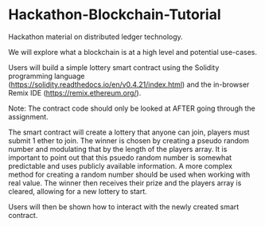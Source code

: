 # Hackathon-Blockchain-Tutorial
Hackathon material on distributed ledger technology.

We will explore what a blockchain is at a high level and potential use-cases.

Users will build a simple lottery smart contract using the Solidity programming language (https://solidity.readthedocs.io/en/v0.4.21/index.html) and the in-browser Remix IDE (https://remix.ethereum.org/).

Note: The contract code should only be looked at AFTER going through the assignment.

The smart contract will create a lottery that anyone can join, players must submit 1 ether to join.
The winner is chosen by creating a pseudo random number and modulating that by the length of the players array.
It is important to point out that this psuedo random number is somewhat predictable and uses publicly available information. A more complex method for creating a random number should be used when working with real value. 
The winner then receives their prize and the players array is cleared, allowing for a new lottery to start.

Users will then be shown how to interact with the newly created smart contract. 
